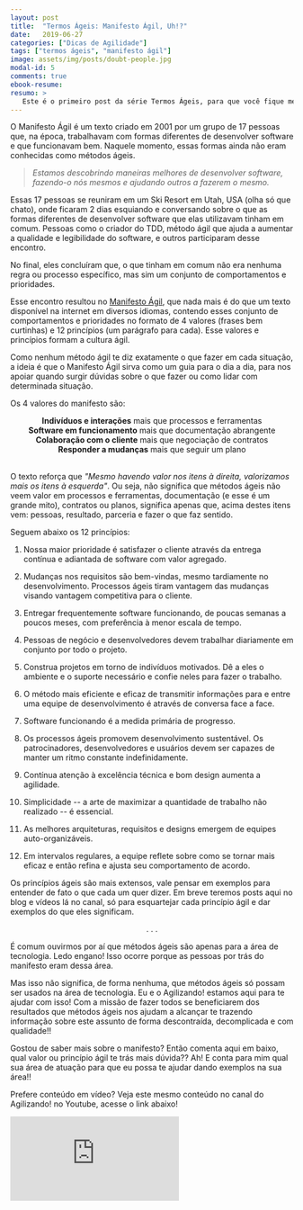 ```yaml
---
layout: post
title:  "Termos Ágeis: Manifesto Ágil, Uh!?"
date:   2019-06-27
categories: ["Dicas de Agilidade"]
tags: ["termos ágeis", "manifesto ágil"]
image: assets/img/posts/doubt-people.jpg
modal-id: 5
comments: true
ebook-resume:
resumo: >
   Este é o primeiro post da série Termos Ágeis, para que você fique menos perdido nas rodinhas de agilidade. Hoje eu vou te contar o que é o Manifesto Ágil, um termo muito usado e importante no mundo ágil.
---
```


O Manifesto Ágil é um texto criado em 2001 por um grupo de 17 pessoas que, na época, trabalhavam com formas diferentes de desenvolver software e que funcionavam bem. Naquele momento, essas formas ainda não eram conhecidas como métodos ágeis.

>_Estamos descobrindo maneiras melhores de desenvolver software, fazendo-o nós mesmos e ajudando outros a fazerem o mesmo._

Essas 17 pessoas se reuniram em um Ski Resort em Utah, USA (olha só que chato), onde ficaram 2 dias esquiando e conversando sobre o que as formas diferentes de desenvolver software que elas utilizavam tinham em comum. Pessoas como o criador do TDD, método ágil que ajuda a aumentar a qualidade e legibilidade do software, e outros participaram desse encontro.

No final, eles concluíram que, o que tinham em comum não era nenhuma regra ou processo específico, mas sim um conjunto de comportamentos e prioridades.

Esse encontro resultou no [Manifesto Ágil](http://agilemanifesto.org), que nada mais é do que um texto disponível na internet em diversos idiomas, contendo esses conjunto de comportamentos e prioridades no formato de 4 valores (frases bem curtinhas) e 12 princípios (um parágrafo para cada). Esse valores e princípios formam a cultura ágil.

Como nenhum método ágil te diz exatamente o que fazer em cada situação, a ideia é que o Manifesto Ágil sirva como um guia para o dia a dia, para nos apoiar quando surgir dúvidas sobre o que fazer ou como lidar com determinada situação.

Os 4 valores do manifesto são:

<center>
<b>Indivíduos e interações</b> mais que processos e ferramentas <br />
<b>Software em funcionamento</b> mais que documentação abrangente <br />
<b>Colaboração com o cliente</b> mais que negociação de contratos <br />
<b>Responder a mudanças</b> mais que seguir um plano <br />
</center>
<br />

O texto reforça que _"Mesmo havendo valor nos itens à direita, valorizamos mais os itens à esquerda"_. Ou seja, não significa que métodos ágeis não veem valor em processos e ferramentas, documentação (e esse é um grande mito), contratos ou planos, significa apenas que, acima destes itens vem: pessoas, resultado, parceria e fazer o que faz sentido.

Seguem abaixo os 12 princípios:

1. Nossa maior prioridade é satisfazer o cliente através da entrega contínua e adiantada de software com valor agregado.

2. Mudanças nos requisitos são bem-vindas, mesmo tardiamente no desenvolvimento. Processos ágeis tiram vantagem das mudanças visando vantagem competitiva para o cliente.

3. Entregar frequentemente software funcionando, de poucas semanas a poucos meses, com preferência à menor escala de tempo.

4. Pessoas de negócio e desenvolvedores devem trabalhar diariamente em conjunto por todo o projeto.

5. Construa projetos em torno de indivíduos motivados. Dê a eles o ambiente e o suporte necessário e confie neles para fazer o trabalho.

6. O método mais eficiente e eficaz de transmitir informações para e entre uma equipe de desenvolvimento é através de conversa face a face.

7. Software funcionando é a medida primária de progresso.

8. Os processos ágeis promovem desenvolvimento sustentável. Os patrocinadores, desenvolvedores e usuários devem ser capazes de manter um ritmo constante indefinidamente.

9. Contínua atenção à excelência técnica e bom design aumenta a agilidade.

10. Simplicidade -- a arte de maximizar a quantidade de trabalho não realizado -- é essencial.

11. As melhores arquiteturas, requisitos e designs emergem de equipes auto-organizáveis.

12. Em intervalos regulares, a equipe reflete sobre como se tornar mais eficaz e então refina e ajusta seu comportamento de acordo.


Os princípios ágeis são mais extensos, vale pensar em exemplos para entender de fato o que cada um quer dizer. Em breve teremos posts aqui no blog e vídeos lá no canal, só para esquartejar cada princípio ágil e dar exemplos do que eles significam.

<p><center>. . .</center></p>

É comum ouvirmos por aí que métodos ágeis são apenas para a área de tecnologia. Ledo engano! Isso ocorre porque as pessoas por trás do manifesto eram dessa área.

Mas isso não significa, de forma nenhuma, que métodos ágeis só possam ser usados na área de tecnologia. Eu e o Agilizando! estamos aqui para te ajudar com isso! Com a missão de fazer todos se beneficiarem dos resultados que métodos ágeis nos ajudam a alcançar te trazendo informação sobre este assunto de forma descontraída, decomplicada e com qualidade!!


Gostou de saber mais sobre o manifesto? Então comenta aqui em baixo, qual valor ou princípio ágil te trás mais dúvida?? Ah! E conta para mim qual sua área de atuação para que eu possa te ajudar dando exemplos na sua área!!


Prefere conteúdo em vídeo? Veja este mesmo conteúdo no canal do Agilizando! no Youtube, acesse o link abaixo!

<div class="row">
  <div class="col-md-2"></div>
  <div class="col-md-8">
      <div class="portfolio-item">
        <div class="video-container">
          <iframe src="https://www.youtube.com/embed/OhDAixrHNhw" frameborder="0" allow="accelerometer; autoplay; encrypted-media; gyroscope; picture-in-picture" allowfullscreen></iframe>
        </div>
      </div>
  </div>
  <div class="col-md-2"></div>
</div>